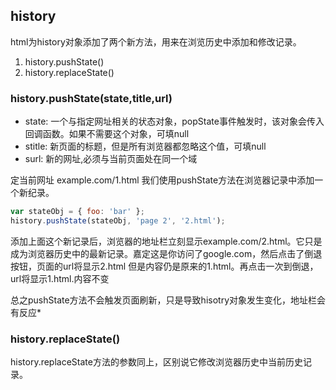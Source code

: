 

## history

html为history对象添加了两个新方法，用来在浏览历史中添加和修改记录。

1. history.pushState()
2. history.replaceState()

### history.pushState(state,title,url)

- state: 一个与指定网址相关的状态对象，popState事件触发时，该对象会传入回调函数。如果不需要这个对象，可填null
- stitle: 新页面的标题，但是所有浏览器都忽略这个值，可填null
- surl: 新的网址,必须与当前页面处在同一个域

定当前网址 example.com/1.html 我们使用pushState方法在浏览器记录中添加一个新纪录。

```js
var stateObj = { foo: 'bar' };
history.pushState(stateObj, 'page 2', '2.html');
```

添加上面这个新记录后，浏览器的地址栏立刻显示example.com/2.html。它只是成为浏览器历史中的最新记录。嘉定这是你访问了google.com，然后点击了倒退按钮，页面的url将显示2.html 但是内容仍是原来的1.html。再点击一次到倒退，url将显示1.html.内容不变

总之pushState方法不会触发页面刷新，只是导致hisotry对象发生变化，地址栏会有反应*

### history.replaceState()

history.replaceState方法的参数同上，区别说它修改浏览器历史中当前历史记录。





